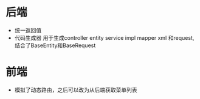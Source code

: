# 后端
- 统一返回值
- 代码生成器 用于生成controller entity service impl mapper xml 和request,结合了BaseEntity和BaseRequest
# 前端
- 模拟了动态路由，之后可以改为从后端获取菜单列表

